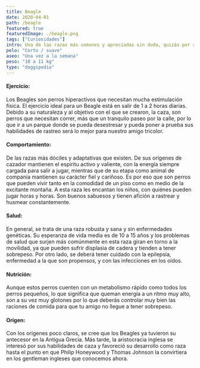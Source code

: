 ```yaml
---
title: Beagle
date: 2020-04-01
path: /beagle
featured: true
featuredImage: ./beagle.png
tags: ["Curiosidades"]
intro: Una de las razas más comunes y apreciadas sin duda, quizás por su afán de complacer a su familia.
pelo: "Corto / suave"
aseo: "Una vez a la semana"
peso: "10 a 11 kg"
type: "doggipedia"
---
```


#### Ejercicio:
Los Beagles son perros hiperactivos que necesitan mucha estimulación física. El ejercicio ideal para un Beagle está en salir de 1 a 2 horas diarias. Debido a su naturaleza y al objetivo con el que se crearon, la caza, son perros que necesitan correr, más que un tranquilo paseo por la calle, por lo que ir a un parque donde se pueda desestresar y pueda poner a prueba sus habilidades de rastreo será lo mejor para nuestro amigo tricolor.

#### Comportamiento:
De las razas más dóciles y adaptativas que existen. De sus orígenes de cazador mantienen el espíritu activo y valiente, con la energía siempre cargada para salir a jugar, mientras que de su etapa como animal de companía mantienen su carácter fiel y cariñoso. Es por eso que son perros que pueden vivir tanto en la comodidad de un piso como en medio de la excitante montaña. A esta raza les encantan los niños, con quiénes pueden jugar horas y horas. Son buenos sabuesos y tienen afición a rastrear y husmear constantemente.

#### Salud:
En general, se trata de una raza robusta y sana y sin enfermedades genéticas. Su esperanza de vida media es de 10 a 15 años y los problemas de salud que surjen más comúnmente en esta raza giran en torno a la movilidad, ya que pueden sufrir displasia de cadera y tienden a tener sobrepeso. 
Por otro lado, se deberá tener cuidado con la epilepsia, enfermedad a la que son propensos, y con las infecciones en los oídos.

#### Nutrición:
Aunque estos perros cuenten con un metabolismo rápido como todos los perros pequeños, lo que significa que queman energía a un ritmo muy alto, son a su vez muy glotones por lo que deberás controlar muy bien las raciones de comida para que tu amigo no llegue a tener sobrepeso.

#### Origen:
Con los orígenes poco claros, se cree que los Beagles ya tuvieron su antecesor en la Antigua Grecia. Más tarde, la aristocracia inglesa se interesó por sus habilidades de caza y favoreció su desarrollo como raza hasta el punto en que Philip Honeywood y Thomas Johnson la convirtiera en los gentleman ingleses que conocemos ahora.


